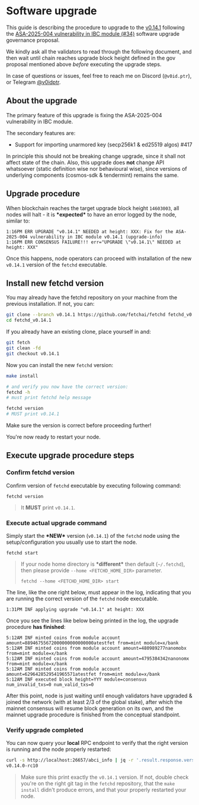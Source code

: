 
# Software upgrade

This guide is describing the procedure to upgrade to the [v0.14.1](https://github.com/fetchai/fetchd/releases/tag/v0.14.1) following the [ASA-2025-004 vulnerability in IBC module (#34)](https://explore-dorado.fetch.ai/proposals/34) software upgrade governance proposal.

We kindly ask all the validators to read through the following document, and then wait until chain reaches upgrade block height defined in the gov proposal mentioned above *before* executing the upgrade steps.

In case of questions or issues, feel free to reach me on Discord (`@v0id.ptr`), or Telegram [@v0idptr](https://t.me/v0idptr).

## About the upgrade

The primary feature of this upgrade is fixing the ASA-2025-004 vulnerability in IBC module.

The secondary features are:
 * Support for importing unarmored key (secp256k1 & ed25519 algos) #417

In principle this should not be breaking change upgrade, since it shall not affect state of the chain.
Also, this upgrade does **not** change API whatsoever (static definition wise nor behavioural wise), since versions of underlying components (cosmos-sdk & tendermint) remains the same.

## Upgrade procedure

When blockchain reaches the target upgrade block height `14603003`, all nodes will halt - it is **\*expected\*** to have an error logged by the node, similar to:

```
1:16PM ERR UPGRADE "v0.14.1" NEEDED at height: XXX: Fix for the ASA-2025-004 vulnerability in IBC module v0.14.1 (upgrade-info)
1:16PM ERR CONSENSUS FAILURE!!! err="UPGRADE \"v0.14.1\" NEEDED at height: XXX"
```

Once this happens, node operators can proceed with installation of the new `v0.14.1` version of the `fetchd` executable.

## Install new fetchd version

You may already have the fetchd repository on your machine from the previous installation. If not, you can:

```bash
git clone --branch v0.14.1 https://github.com/fetchai/fetchd fetchd_v0.14.1
cd fetchd_v0.14.1
```

If you already have an existing clone, place yourself in and:

```bash
git fetch
git clean -fd
git checkout v0.14.1
```

Now you can install the new `fetchd` version:

```bash
make install

# and verify you now have the correct version:
fetchd -h
# must print fetchd help message

fetchd version
# MUST print v0.14.1
```

Make sure the version is correct before proceeding further!

You're now ready to restart your node.

## Execute upgrade procedure steps

### Confirm fetchd version
Confirm version of `fetchd` executable by executing following command:
```shell
fetchd version
```
> It **MUST** print `v0.14.1`. 

### Execute actual upgrade command
Simply start the **\*NEW\*** version (`v0.14.1`) of the `fetchd` node using the setup/configuration you usually use to start the node. 

```shell
fetchd start
```
> If your node home directory is **\*different\*** then default (`~/.fetchd`), then please provide `--home <FETCHD_HOME_DIR>` parameter. 
> ```shell
> fetchd --home <FETCHD_HOME_DIR> start
> ```

The line, like the one right below, must appear in the log, indicating that you are running the correct version of the
`fetchd` node executable.

```
1:31PM INF applying upgrade "v0.14.1" at height: XXX
```


Once you see the lines like below being printed in the log, the upgrade procedure **has finished**:
```log
5:12AM INF minted coins from module account amount=88946755672000000000000000atestfet from=mint module=x/bank
5:12AM INF minted coins from module account amount=480989277nanomobx from=mint module=x/bank
5:12AM INF minted coins from module account amount=4795384342nanonomx from=mint module=x/bank
5:12AM INF minted coins from module account amount=6296428529541965571atestfet from=mint module=x/bank
5:12AM INF executed block height=YYY module=consensus num_invalid_txs=0 num_valid_txs=0
```

After this point, node is just waiting until enough validators have upgraded & joined the network (with at least 2/3
of the global stake), after which the mainnet consensus will resume block generation on its own, and the mainnet
upgrade procedure is finished from the conceptual standpoint.

### Verify upgrade completed

You can now query your **local** RPC endpoint to verify that the right version is running and the node properly
restarted:

```bash
curl -s http://localhost:26657/abci_info | jq -r '.result.response.version'
v0.14.0-rc10
```

> Make sure this print exactly the `v0.14.1` version. If not, double check you're on the right git tag in the `fetchd`
repository, that the `make install` didn't produce errors, and that your properly restarted your node.
